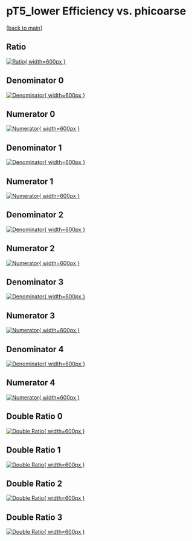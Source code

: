 # pT5_lower Efficiency vs. phicoarse

[[back to main](./)]



## Ratio

[![Ratio](../mtv/var/pT5_lower_vtr_13_-1_eff_phicoarse.png){ width=600px }](../mtv/var/pT5_lower_vtr_13_-1_eff_phicoarse.pdf)

## Denominator 0

[![Denominator](../mtv/den/pT5_lower_vtr_13_-1_eff_phicoarse_den0.png){ width=600px }](../mtv/den/pT5_lower_vtr_13_-1_eff_phicoarse_den0.pdf)

## Numerator 0

[![Numerator](../mtv/num/pT5_lower_vtr_13_-1_eff_phicoarse_num0.png){ width=600px }](../mtv/num/pT5_lower_vtr_13_-1_eff_phicoarse_num0.pdf)

## Denominator 1

[![Denominator](../mtv/den/pT5_lower_vtr_13_-1_eff_phicoarse_den1.png){ width=600px }](../mtv/den/pT5_lower_vtr_13_-1_eff_phicoarse_den1.pdf)

## Numerator 1

[![Numerator](../mtv/num/pT5_lower_vtr_13_-1_eff_phicoarse_num1.png){ width=600px }](../mtv/num/pT5_lower_vtr_13_-1_eff_phicoarse_num1.pdf)

## Denominator 2

[![Denominator](../mtv/den/pT5_lower_vtr_13_-1_eff_phicoarse_den2.png){ width=600px }](../mtv/den/pT5_lower_vtr_13_-1_eff_phicoarse_den2.pdf)

## Numerator 2

[![Numerator](../mtv/num/pT5_lower_vtr_13_-1_eff_phicoarse_num2.png){ width=600px }](../mtv/num/pT5_lower_vtr_13_-1_eff_phicoarse_num2.pdf)

## Denominator 3

[![Denominator](../mtv/den/pT5_lower_vtr_13_-1_eff_phicoarse_den3.png){ width=600px }](../mtv/den/pT5_lower_vtr_13_-1_eff_phicoarse_den3.pdf)

## Numerator 3

[![Numerator](../mtv/num/pT5_lower_vtr_13_-1_eff_phicoarse_num3.png){ width=600px }](../mtv/num/pT5_lower_vtr_13_-1_eff_phicoarse_num3.pdf)

## Denominator 4

[![Denominator](../mtv/den/pT5_lower_vtr_13_-1_eff_phicoarse_den4.png){ width=600px }](../mtv/den/pT5_lower_vtr_13_-1_eff_phicoarse_den4.pdf)

## Numerator 4

[![Numerator](../mtv/num/pT5_lower_vtr_13_-1_eff_phicoarse_num4.png){ width=600px }](../mtv/num/pT5_lower_vtr_13_-1_eff_phicoarse_num4.pdf)

## Double Ratio 0

[![Double Ratio](../mtv/ratio/pT5_lower_vtr_13_-1_eff_phicoarse_ratio0.png){ width=600px }](../mtv/ratio/pT5_lower_vtr_13_-1_eff_phicoarse_ratio0.pdf)

## Double Ratio 1

[![Double Ratio](../mtv/ratio/pT5_lower_vtr_13_-1_eff_phicoarse_ratio1.png){ width=600px }](../mtv/ratio/pT5_lower_vtr_13_-1_eff_phicoarse_ratio1.pdf)

## Double Ratio 2

[![Double Ratio](../mtv/ratio/pT5_lower_vtr_13_-1_eff_phicoarse_ratio2.png){ width=600px }](../mtv/ratio/pT5_lower_vtr_13_-1_eff_phicoarse_ratio2.pdf)

## Double Ratio 3

[![Double Ratio](../mtv/ratio/pT5_lower_vtr_13_-1_eff_phicoarse_ratio3.png){ width=600px }](../mtv/ratio/pT5_lower_vtr_13_-1_eff_phicoarse_ratio3.pdf)

